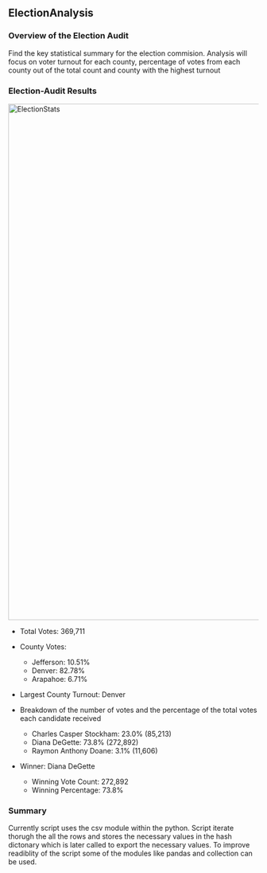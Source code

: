 ## ElectionAnalysis

### Overview of the Election Audit
  Find the key statistical summary for the election commision. Analysis will focus on voter turnout for each county, percentage of votes from each county out of the total count and county with the highest turnout
    
###  Election-Audit Results
  <img width="1037" alt="ElectionStats" src="https://user-images.githubusercontent.com/93223274/141693801-eda8a253-d54d-49ac-b02f-2a9e502804ce.png">

  - Total Votes: 369,711
  - County Votes:
      - Jefferson: 10.51%
      - Denver: 82.78%
      - Arapahoe: 6.71%

  - Largest County Turnout: Denver

  - Breakdown of the number of votes and the percentage of the total votes each candidate received
    - Charles Casper Stockham: 23.0% (85,213)
    - Diana DeGette: 73.8% (272,892)
    - Raymon Anthony Doane: 3.1% (11,606)

  - Winner: Diana DeGette
    - Winning Vote Count: 272,892
    - Winning Percentage: 73.8%

### Summary
  Currently script uses the csv module within the python. Script iterate thorugh the all the rows and stores the necessary values in the hash dictonary which is later called to export the necessary values. To improve readiblity of the script some of the modules like pandas and collection can be used. 
